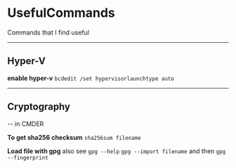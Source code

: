 # UsefulCommands
Commands that I find useful

----

## Hyper-V

**enable hyper-v** `bcdedit /set hypervisorlaunchtype auto`

----

## Cryptography

-- in CMDER

**To get sha256 checksum** `sha256sum filename`

**Load file with gpg** also see `gpg --help`
`gpg --import filename` and then `gpg --fingerprint`
